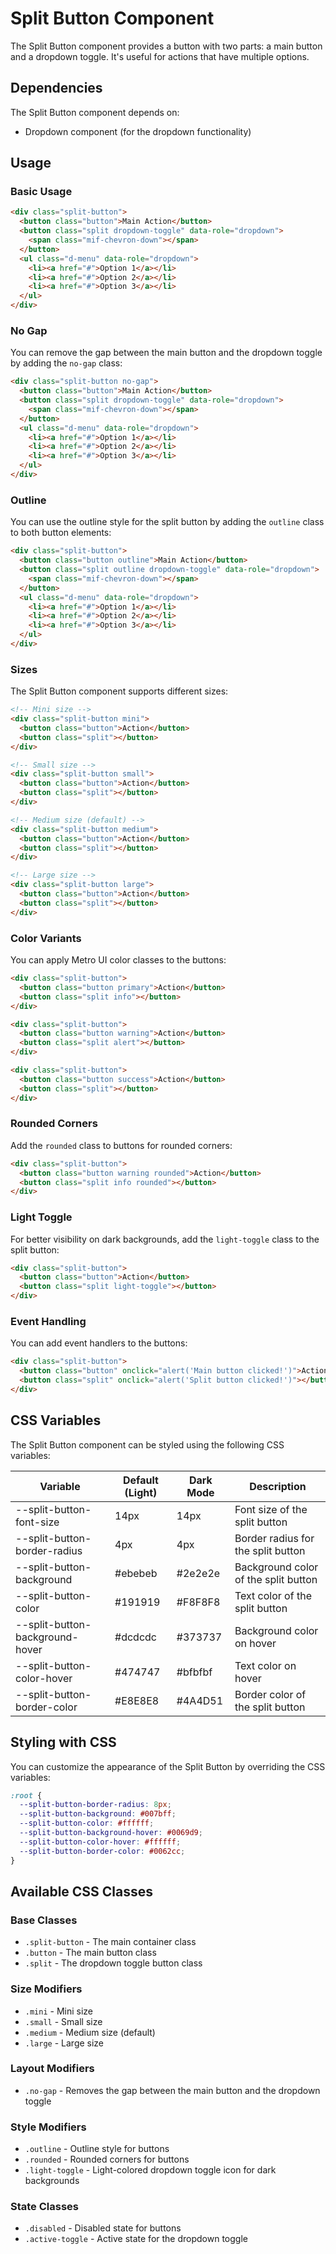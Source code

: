 # Split Button Component

The Split Button component provides a button with two parts: a main button and a dropdown toggle. It's useful for actions that have multiple options.

## Dependencies

The Split Button component depends on:
- Dropdown component (for the dropdown functionality)

## Usage

### Basic Usage

```html
<div class="split-button">
  <button class="button">Main Action</button>
  <button class="split dropdown-toggle" data-role="dropdown">
    <span class="mif-chevron-down"></span>
  </button>
  <ul class="d-menu" data-role="dropdown">
    <li><a href="#">Option 1</a></li>
    <li><a href="#">Option 2</a></li>
    <li><a href="#">Option 3</a></li>
  </ul>
</div>
```

### No Gap

You can remove the gap between the main button and the dropdown toggle by adding the `no-gap` class:

```html
<div class="split-button no-gap">
  <button class="button">Main Action</button>
  <button class="split dropdown-toggle" data-role="dropdown">
    <span class="mif-chevron-down"></span>
  </button>
  <ul class="d-menu" data-role="dropdown">
    <li><a href="#">Option 1</a></li>
    <li><a href="#">Option 2</a></li>
    <li><a href="#">Option 3</a></li>
  </ul>
</div>
```

### Outline

You can use the outline style for the split button by adding the `outline` class to both button elements:

```html
<div class="split-button">
  <button class="button outline">Main Action</button>
  <button class="split outline dropdown-toggle" data-role="dropdown">
    <span class="mif-chevron-down"></span>
  </button>
  <ul class="d-menu" data-role="dropdown">
    <li><a href="#">Option 1</a></li>
    <li><a href="#">Option 2</a></li>
    <li><a href="#">Option 3</a></li>
  </ul>
</div>
```

### Sizes

The Split Button component supports different sizes:

```html
<!-- Mini size -->
<div class="split-button mini">
  <button class="button">Action</button>
  <button class="split"></button>
</div>

<!-- Small size -->
<div class="split-button small">
  <button class="button">Action</button>
  <button class="split"></button>
</div>

<!-- Medium size (default) -->
<div class="split-button medium">
  <button class="button">Action</button>
  <button class="split"></button>
</div>

<!-- Large size -->
<div class="split-button large">
  <button class="button">Action</button>
  <button class="split"></button>
</div>
```

### Color Variants

You can apply Metro UI color classes to the buttons:

```html
<div class="split-button">
  <button class="button primary">Action</button>
  <button class="split info"></button>
</div>

<div class="split-button">
  <button class="button warning">Action</button>
  <button class="split alert"></button>
</div>

<div class="split-button">
  <button class="button success">Action</button>
  <button class="split"></button>
</div>
```

### Rounded Corners

Add the `rounded` class to buttons for rounded corners:

```html
<div class="split-button">
  <button class="button warning rounded">Action</button>
  <button class="split info rounded"></button>
</div>
```

### Light Toggle

For better visibility on dark backgrounds, add the `light-toggle` class to the split button:

```html
<div class="split-button">
  <button class="button">Action</button>
  <button class="split light-toggle"></button>
</div>
```

### Event Handling

You can add event handlers to the buttons:

```html
<div class="split-button">
  <button class="button" onclick="alert('Main button clicked!')">Action</button>
  <button class="split" onclick="alert('Split button clicked!')"></button>
</div>
```

## CSS Variables

The Split Button component can be styled using the following CSS variables:

| Variable | Default (Light) | Dark Mode | Description |
| -------- | --------------- | --------- | ----------- |
| --split-button-font-size | 14px | 14px | Font size of the split button |
| --split-button-border-radius | 4px | 4px | Border radius for the split button |
| --split-button-background | #ebebeb | #2e2e2e | Background color of the split button |
| --split-button-color | #191919 | #F8F8F8 | Text color of the split button |
| --split-button-background-hover | #dcdcdc | #373737 | Background color on hover |
| --split-button-color-hover | #474747 | #bfbfbf | Text color on hover |
| --split-button-border-color | #E8E8E8 | #4A4D51 | Border color of the split button |

## Styling with CSS

You can customize the appearance of the Split Button by overriding the CSS variables:

```css
:root {
  --split-button-border-radius: 8px;
  --split-button-background: #007bff;
  --split-button-color: #ffffff;
  --split-button-background-hover: #0069d9;
  --split-button-color-hover: #ffffff;
  --split-button-border-color: #0062cc;
}
```

## Available CSS Classes

### Base Classes
- `.split-button` - The main container class
- `.button` - The main button class
- `.split` - The dropdown toggle button class

### Size Modifiers
- `.mini` - Mini size
- `.small` - Small size
- `.medium` - Medium size (default)
- `.large` - Large size

### Layout Modifiers
- `.no-gap` - Removes the gap between the main button and the dropdown toggle

### Style Modifiers
- `.outline` - Outline style for buttons
- `.rounded` - Rounded corners for buttons
- `.light-toggle` - Light-colored dropdown toggle icon for dark backgrounds

### State Classes
- `.disabled` - Disabled state for buttons
- `.active-toggle` - Active state for the dropdown toggle